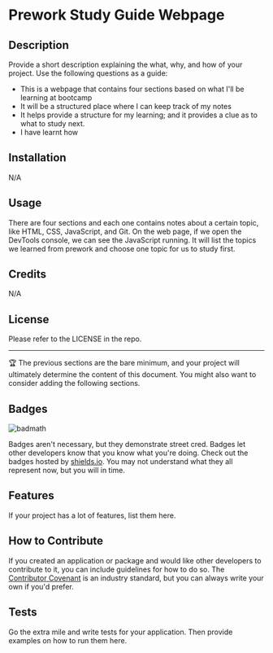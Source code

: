 

# Prework Study Guide Webpage

## Description

Provide a short description explaining the what, why, and how of your project. Use the following questions as a guide:

- This is a webpage that contains four sections based on what I'll be learning at bootcamp
- It will be a structured place where I can keep track of my notes
- It helps provide a structure for my learning; and it provides a clue as to what to study next.
- I have learnt how 


## Installation

N/A

## Usage

There are four sections and each one contains notes about a certain topic, like HTML, CSS, JavaScript, and Git. On the web page, if we open the DevTools console, we can see the JavaScript running. It will list the topics we learned from prework and choose one topic for us to study first.

## Credits

N/A



## License

Please refer to the LICENSE in the repo.

---

🏆 The previous sections are the bare minimum, and your project will ultimately determine the content of this document. You might also want to consider adding the following sections.

## Badges

![badmath](https://img.shields.io/github/languages/top/nielsenjared/badmath)

Badges aren't necessary, but they demonstrate street cred. Badges let other developers know that you know what you're doing. Check out the badges hosted by [shields.io](https://shields.io/). You may not understand what they all represent now, but you will in time.

## Features

If your project has a lot of features, list them here.

## How to Contribute

If you created an application or package and would like other developers to contribute to it, you can include guidelines for how to do so. The [Contributor Covenant](https://www.contributor-covenant.org/) is an industry standard, but you can always write your own if you'd prefer.

## Tests

Go the extra mile and write tests for your application. Then provide examples on how to run them here.

